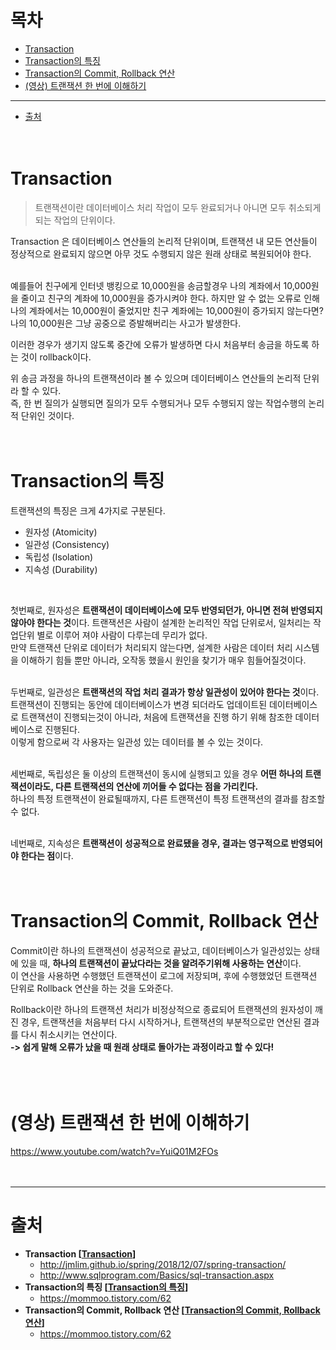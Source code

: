 # 목차
* [Transaction](#transaction)
* [Transaction의 특징](#transaction의-특징)
* [Transaction의 Commit, Rollback 연산](#transaction의-commit-rollback-연산)
* [(영상) 트랜잭션 한 번에 이해하기](#영상-트랜잭션-한-번에-이해하기)
---
* [출처](#출처)
<br><br><br>

# Transaction
> 트랜잭션이란 데이터베이스 처리 작업이 모두 완료되거나 아니면 모두 취소되게 되는 작업의 단위이다.

Transaction 은 데이터베이스 연산들의 논리적 단위이며, 트랜잭션 내 모든 연산들이 정상적으로 완료되지 않으면 아무 것도 수행되지 않은 원래 상태로 복원되어야 한다.
<br><br>

예를들어 친구에게 인터넷 뱅킹으로 10,000원을 송금할경우 나의 계좌에서 10,000원을 줄이고 친구의 계좌에 10,000원을 증가시켜야 한다. 하지만 알 수 없는 오류로 인해 나의 계좌에서는 10,000원이 줄었지만 친구 계좌에는 10,000원이 증가되지 않는다면? 나의 10,000원은 그냥 공중으로 증발해버리는 사고가 발생한다.

이러한 경우가 생기지 않도록 중간에 오류가 발생하면 다시 처음부터 송금을 하도록 하는 것이 rollback이다.

위 송금 과정을 하나의 트랜잭션이라 볼 수 있으며 데이터베이스 연산들의 논리적 단위라 할 수 있다.<br>
즉, 한 번 질의가 실행되면 질의가 모두 수행되거나 모두 수행되지 않는 작업수행의 논리적 단위인 것이다.
<br><br><br>

# Transaction의 특징
트랜잭션의 특징은 크게 4가지로 구분된다. 
 
* 원자성 (Atomicity)
* 일관성 (Consistency)
* 독립성 (Isolation)
* 지속성 (Durability)

<br>

첫번째로, 원자성은 **트랜잭션이 데이터베이스에 모두 반영되던가, 아니면 전혀 반영되지 않아야 한다는 것**이다.  트랜잭션은 사람이 설계한
논리적인 작업 단위로서, 일처리는 작업단위 별로 이루어 져야 사람이 다루는데 무리가 없다.<br>
만약 트랜잭션 단위로 데이터가 처리되지 않는다면, 설계한 사람은 데이터 처리 시스템을 이해하기 힘들 뿐만 아니라, 오작동 했을시 원인을 찾기가 매우 힘들어질것이다.
<br><br>

두번째로, 일관성은 **트랜잭션의 작업 처리 결과가 항상 일관성이 있어야 한다는 것**이다.<br>
트랜잭션이 진행되는 동안에 데이터베이스가 변경 되더라도 업데이트된 데이터베이스로 트랜잭션이 진행되는것이 아니라, 처음에 트랜잭션을 진행 하기 위해 참조한 데이터베이스로 진행된다.<br>
이렇게 함으로써 각 사용자는 일관성 있는 데이터를 볼 수 있는 것이다.
<br><br>

세번째로, 독립성은 둘 이상의 트랜잭션이 동시에 실행되고 있을 경우 **어떤 하나의 트랜잭션이라도, 다른 트랜잭션의 연산에 끼어들 수 없다는 점을 가리킨다.**<br>
하나의 특정 트랜잭션이 완료될때까지, 다른 트랜잭션이 특정 트랜잭션의 결과를 참조할 수 없다.
<br><br>

네번째로, 지속성은 **트랜잭션이 성공적으로 완료됐을 경우, 결과는 영구적으로 반영되어야 한다는 점**이다.
<br><br><br>

# Transaction의 Commit, Rollback 연산
Commit이란 하나의 트랜잭션이 성공적으로 끝났고, 데이터베이스가 일관성있는 상태에 있을 때, **하나의 트랜잭션이 끝났다라는 것을 알려주기위해 사용하는 연산**이다. <br>
이 연산을 사용하면 수행했던 트랜잭션이 로그에 저장되며, 후에 수행했었던 트랜잭션 단위로 Rollback 연산을 하는 것을 도와준다.

Rollback이란 하나의 트랜잭션 처리가 비정상적으로 종료되어 트랜잭션의 원자성이 깨진 경우, 트랜잭션을 처음부터 다시 시작하거나, 트랜잭션의 부분적으로만 연산된 결과를 다시 취소시키는 연산이다.<br>
**-> 쉽게 말해 오류가 났을 때 원래 상태로 돌아가는 과정이라고 할 수 있다!**
<br><br><br><br>


# (영상) 트랜잭션 한 번에 이해하기
https://www.youtube.com/watch?v=YuiQ01M2FOs
<br><br><br>




















---
# 출처
* **Transaction [[Transaction](#transaction)]**
  * http://jmlim.github.io/spring/2018/12/07/spring-transaction/
  * http://www.sqlprogram.com/Basics/sql-transaction.aspx
* **Transaction의 특징 [[Transaction의 특징](#transaction의-특징)]**
  * https://mommoo.tistory.com/62
* **Transaction의 Commit, Rollback 연산 [[Transaction의 Commit, Rollback 연산](#transaction의-commit-rollback-연산)]**
  * https://mommoo.tistory.com/62

<br><br><br>

